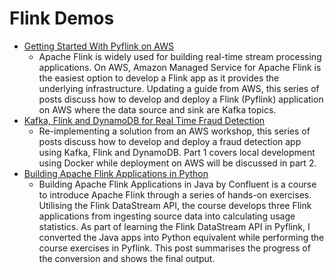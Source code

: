 # Flink Demos

- [Getting Started With Pyflink on AWS](https://jaehyeon.me/blog/2023-08-17-getting-started-with-pyflink-on-aws-part-1/)
  - Apache Flink is widely used for building real-time stream processing applications. On AWS, Amazon Managed Service for Apache Flink is the easiest option to develop a Flink app as it provides the underlying infrastructure. Updating a guide from AWS, this series of posts discuss how to develop and deploy a Flink (Pyflink) application on AWS where the data source and sink are Kafka topics.
- [Kafka, Flink and DynamoDB for Real Time Fraud Detection](https://jaehyeon.me/blog/2023-08-10-fraud-detection-part-1/)
  - Re-implementing a solution from an AWS workshop, this series of posts discuss how to develop and deploy a fraud detection app using Kafka, Flink and DynamoDB. Part 1 covers local development using Docker while deployment on AWS will be discussed in part 2.
- [Building Apache Flink Applications in Python](https://jaehyeon.me/blog/2023-10-19-build-pyflink-apps/)
  - Building Apache Flink Applications in Java by Confluent is a course to introduce Apache Flink through a series of hands-on exercises. Utilising the Flink DataStream API, the course develops three Flink applications from ingesting source data into calculating usage statistics. As part of learning the Flink DataStream API in Pyflink, I converted the Java apps into Python equivalent while performing the course exercises in Pyflink. This post summarises the progress of the conversion and shows the final output.
